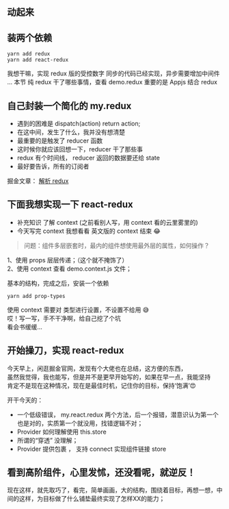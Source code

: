 ## 动起来

## 装两个依赖

```
yarn add redux
yarn add react-redux
```

我想干嘛，实现 redux 版的受控数字
同步的代码已经实现，异步需要增加中间件 ...
本节 纯 redux 干了哪些事情，查看 demo.redux
重要的是 Appjs 结合 redux

## 自己封装一个简化的 my.redux

-   遇到的困难是 dispatch(action) return action;
-   在这中间，发生了什么，我并没有想清楚
-   最重要的是触发了 reducer 函数
-   这时候你就应该回想一下，reducer 干了那些事
-   redux 有个时间线， reducer 返回的数据要还给 state
-   最好要告诉，所有的订阅者

掘金文章： [解析 redux](https://juejin.im/post/5b29025ee51d4558b64f10bf)

## 下面我想实现一下 react-redux

-   补充知识 了解 context (之前看别人写，用 context 看的云里雾里的)
-   今天写完 context 我想看看 英文版的 context 结束 😂

> 问题：组件多层嵌套时，最内的组件想使用最外层的属性，如何操作？

1、使用 props 层层传递；（这个就不掩饰了）  
2、使用 context 查看 demo.context.js 文件；

基本的结构，完成之后，安装一个依赖

```
yarn add prop-types
```

使用 context 需要对 类型进行设置，不设置不给用 😅  
哎！写一写，手不干净啊，给自己挖了个坑  
看会书缓缓...

## 开始操刀，实现 react-redux

今天早上，闲逛掘金官网，发现有个大佬也在总结，这方便的东西，  
虽然我觉得，我也能写，但是并不是更早开始写的，如果在早一点，我能坚持  
肯定不是现在这种情况，现在是最佳时机，记住你的目标，保持‘饱满’😍

开干今天的：

* 一个低级错误， my.react.redux 两个方法，后一个报错，潜意识认为第一个也是对的，实质第一个就没用，找错逻辑不对；
* Provider 如何理解使用 this.store  
* 所谓的“穿透” 没理解；
* Provider 提供包裹 ， 支持 connect 实现组件链接 store 

## 看到高阶组件，心里发怵，还没看呢，就逆反！
现在这样，就先取巧了，看完，简单画画，大的结构，围绕着目标，再想一想，中间的这样，为目标做了什么铺垫最终实现了怎样XX的能力；

